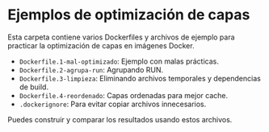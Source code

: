 # Ejemplos de optimización de capas

Esta carpeta contiene varios Dockerfiles y archivos de ejemplo para practicar la optimización de capas en imágenes Docker.

- `Dockerfile.1-mal-optimizado`: Ejemplo con malas prácticas.
- `Dockerfile.2-agrupa-run`: Agrupando RUN.
- `Dockerfile.3-limpieza`: Eliminando archivos temporales y dependencias de build.
- `Dockerfile.4-reordenado`: Capas ordenadas para mejor cache.
- `.dockerignore`: Para evitar copiar archivos innecesarios.

Puedes construir y comparar los resultados usando estos archivos.
